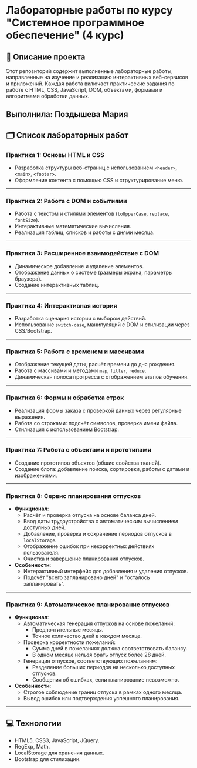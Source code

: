 # Лабораторные работы по курсу "Системное программное обеспечение" (4 курс)

## 📖 Описание проекта
Этот репозиторий содержит выполненные лабораторные работы, направленные на изучение и реализацию интерактивных веб-сервисов и приложений. 
Каждая работа включает практические задания по работе с HTML, CSS, JavaScript, DOM, объектами, формами и алгоритмами обработки данных.

Выполнила: Поздышева Мария 
---

## 🗂 Список лабораторных работ

### **Практика 1: Основы HTML и CSS**
- Разработка структуры веб-страниц с использованием `<header>`, `<main>`, `<footer>`.
- Оформление контента с помощью CSS и структурирование меню.

---

### **Практика 2: Работа с DOM и событиями**
- Работа с текстом и стилями элементов (`toUpperCase`, `replace`, `fontSize`).
- Интерактивные математические вычисления.
- Реализация таблиц, списков и работы с днями месяца.

---

### **Практика 3: Расширенное взаимодействие с DOM**
- Динамическое добавление и удаление элементов.
- Отображение данных о системе (размеры экрана, параметры браузера).
- Создание интерактивных таблиц.

---

### **Практика 4: Интерактивная история**
- Разработка сценария истории с выбором действий.
- Использование `switch-case`, манипуляций с DOM и стилизации через CSS/Bootstrap.

---

### **Практика 5: Работа с временем и массивами**
- Отображение текущей даты, расчёт времени до дня рождения.
- Работа с массивами и методами `map`, `filter`, `reduce`.
- Динамическая полоса прогресса с отображением этапов обучения.

---

### **Практика 6: Формы и обработка строк**
- Реализация формы заказа с проверкой данных через регулярные выражения.
- Работа со строками: подсчёт символов, проверка имени файла.
- Стилизация с использованием Bootstrap.

---

### **Практика 7: Работа с объектами и прототипами**
- Создание прототипов объектов (общие свойства тканей).
- Создание блога: добавление поиска, сортировки, работы с датами и изображениями.

---

### **Практика 8: Сервис планирования отпусков**
- **Функционал**:
  - Расчёт и проверка отпуска на основе баланса дней.
  - Ввод даты трудоустройства с автоматическим вычислением доступных дней.
  - Добавление, проверка и сохранение периодов отпусков в `localStorage`.
  - Отображение ошибок при некорректных действиях пользователя.
  - Очистка и завершение планирования отпусков.
- **Особенности**:
  - Интерактивный интерфейс для добавления и удаления отпусков.
  - Подсчёт "всего запланировано дней" и "осталось запланировать".

---

### **Практика 9: Автоматическое планирование отпусков**
- **Функционал**:
  - Автоматическая генерация отпусков на основе пожеланий:
    - Предпочтительные месяцы.
    - Точное количество дней в каждом месяце.
  - Проверка корректности пожеланий:
    - Сумма дней в пожеланиях должна соответствовать балансу.
    - В одном месяце нельзя брать отпуск более 28 дней.
  - Генерация отпусков, соответствующих пожеланиям:
    - Разделение больших периодов на несколько доступных отпусков.
    - Сообщения об ошибках, если планирование невозможно.
- **Особенности**:
  - Строгое соблюдение границ отпуска в рамках одного месяца.
  - Вывод ошибок или подтверждения успешного планирования.

---

## 💻 Технологии
- HTML5, CSS3, JavaScript, JQuery.
- RegExp, Math.
- LocalStorage для хранения данных.
- Bootstrap для стилизации.

